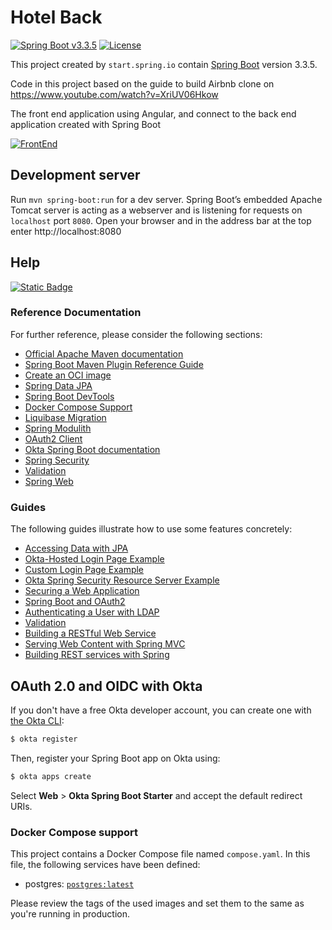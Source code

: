 # Hotel Back
[![Spring Boot v3.3.5](https://img.shields.io/badge/Java-SpringBoot-green)](https://spring.io/)
[![License](http://img.shields.io/:license-GPLv3-blue.svg)](https://www.gnu.org/licenses/gpl-3.0.html)

This project created by `start.spring.io` contain [Spring Boot](https://spring.io/) version 3.3.5.


Code in this project based on the guide to build Airbnb clone on https://www.youtube.com/watch?v=XriUV06Hkow 

The front end application using Angular, and connect to the back end application created with Spring Boot 

[![FrontEnd](http://img.shields.io/:FrontEnd-Angular-red.svg)](https://github.com/abimulia/hotel-front)



## Development server

Run `mvn spring-boot:run` for a dev server. Spring Boot’s embedded Apache Tomcat server is acting as a webserver and is listening for requests on `localhost` port `8080`. Open your browser and in the address bar at the top enter http://localhost:8080

## Help

[![Static Badge](https://img.shields.io/badge/Help-green)](https://github.com/abimulia/hotel-back/HELP.md)

### Reference Documentation
For further reference, please consider the following sections:

* [Official Apache Maven documentation](https://maven.apache.org/guides/index.html)
* [Spring Boot Maven Plugin Reference Guide](https://docs.spring.io/spring-boot/3.3.5/maven-plugin)
* [Create an OCI image](https://docs.spring.io/spring-boot/3.3.5/maven-plugin/build-image.html)
* [Spring Data JPA](https://docs.spring.io/spring-boot/3.3.5/reference/data/sql.html#data.sql.jpa-and-spring-data)
* [Spring Boot DevTools](https://docs.spring.io/spring-boot/3.3.5/reference/using/devtools.html)
* [Docker Compose Support](https://docs.spring.io/spring-boot/3.3.5/reference/features/dev-services.html#features.dev-services.docker-compose)
* [Liquibase Migration](https://docs.spring.io/spring-boot/3.3.5/how-to/data-initialization.html#howto.data-initialization.migration-tool.liquibase)
* [Spring Modulith](https://docs.spring.io/spring-modulith/reference/)
* [OAuth2 Client](https://docs.spring.io/spring-boot/3.3.5/reference/web/spring-security.html#web.security.oauth2.client)
* [Okta Spring Boot documentation](https://github.com/okta/okta-spring-boot#readme)
* [Spring Security](https://docs.spring.io/spring-boot/3.3.5/reference/web/spring-security.html)
* [Validation](https://docs.spring.io/spring-boot/3.3.5/reference/io/validation.html)
* [Spring Web](https://docs.spring.io/spring-boot/3.3.5/reference/web/servlet.html)

### Guides
The following guides illustrate how to use some features concretely:

* [Accessing Data with JPA](https://spring.io/guides/gs/accessing-data-jpa/)
* [Okta-Hosted Login Page Example](https://github.com/okta/samples-java-spring/tree/master/okta-hosted-login)
* [Custom Login Page Example](https://github.com/okta/samples-java-spring/tree/master/custom-login)
* [Okta Spring Security Resource Server Example](https://github.com/okta/samples-java-spring/tree/master/resource-server)
* [Securing a Web Application](https://spring.io/guides/gs/securing-web/)
* [Spring Boot and OAuth2](https://spring.io/guides/tutorials/spring-boot-oauth2/)
* [Authenticating a User with LDAP](https://spring.io/guides/gs/authenticating-ldap/)
* [Validation](https://spring.io/guides/gs/validating-form-input/)
* [Building a RESTful Web Service](https://spring.io/guides/gs/rest-service/)
* [Serving Web Content with Spring MVC](https://spring.io/guides/gs/serving-web-content/)
* [Building REST services with Spring](https://spring.io/guides/tutorials/rest/)

## OAuth 2.0 and OIDC with Okta

If you don't have a free Okta developer account, you can create one with [the Okta CLI](https://cli.okta.com):

```bash
$ okta register
```

Then, register your Spring Boot app on Okta using:

```bash
$ okta apps create
```

Select **Web** > **Okta Spring Boot Starter** and accept the default redirect URIs.

### Docker Compose support
This project contains a Docker Compose file named `compose.yaml`.
In this file, the following services have been defined:

* postgres: [`postgres:latest`](https://hub.docker.com/_/postgres)

Please review the tags of the used images and set them to the same as you're running in production.



